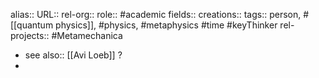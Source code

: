 alias::
URL::
rel-org::
role:: #academic 
fields::
creations:: 
tags:: person, #[[quantum physics]], #physics, #metaphysics #time #keyThinker 
rel-projects:: #Metamechanica 

- see also:: [[Avi Loeb]] ?
-